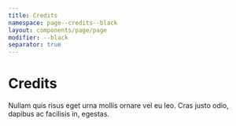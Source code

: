 ```yaml
---
title: Credits
namespace: page--credits--black
layout: components/page/page
modifier: --black
separator: true
---
```


# Credits

Nullam quis risus eget urna mollis ornare vel eu leo. Cras justo odio, dapibus ac facilisis in, egestas.
